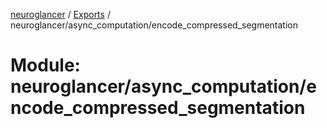 [neuroglancer](../README.md) / [Exports](../modules.md) / neuroglancer/async\_computation/encode\_compressed\_segmentation

# Module: neuroglancer/async\_computation/encode\_compressed\_segmentation

